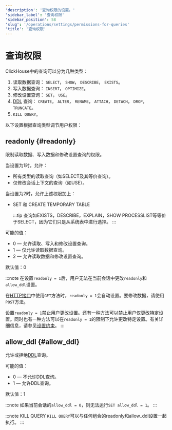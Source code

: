 ```yaml
---
'description': '查询权限的设置。'
'sidebar_label': '查询权限'
'sidebar_position': 58
'slug': '/operations/settings/permissions-for-queries'
'title': '查询权限'
---
```



# 查询权限

ClickHouse中的查询可以分为几种类型：

1.  读取数据查询： `SELECT`， `SHOW`， `DESCRIBE`， `EXISTS`。
2.  写入数据查询： `INSERT`， `OPTIMIZE`。
3.  修改设置查询： `SET`， `USE`。
4.  [DDL](https://en.wikipedia.org/wiki/Data_definition_language) 查询： `CREATE`， `ALTER`， `RENAME`， `ATTACH`， `DETACH`， `DROP`， `TRUNCATE`。
5.  `KILL QUERY`。

以下设置根据查询类型调节用户权限：

## readonly {#readonly}
限制读取数据、写入数据和修改设置查询的权限。

当设置为1时，允许：

- 所有类型的读取查询（如SELECT及其等价查询）。
- 仅修改会话上下文的查询（如USE）。

当设置为2时，允许上述权限加上：
- SET 和 CREATE TEMPORARY TABLE

  :::tip
  查询如EXISTS，DESCRIBE，EXPLAIN，SHOW PROCESSLIST等等价于SELECT，因为它们只是从系统表中进行选择。
  :::

可能的值：

- 0 — 允许读取、写入和修改设置查询。
- 1 — 仅允许读取数据查询。
- 2 — 允许读取数据和修改设置查询。

默认值：0

:::note
在设置`readonly = 1`后，用户无法在当前会话中更改`readonly`和`allow_ddl`设置。

在[HTTP接口](../../interfaces/http.md)中使用`GET`方法时，`readonly = 1`会自动设置。要修改数据，请使用`POST`方法。

设置`readonly = 1`禁止用户更改设置。还有一种方法可以禁止用户仅更改特定设置。同时也有一种方法可以在`readonly = 1`的限制下允许更改特定设置。有关详细信息，请参见[设置约束](../../operations/settings/constraints-on-settings.md)。
:::


## allow_ddl {#allow_ddl}

允许或拒绝[DDL](https://en.wikipedia.org/wiki/Data_definition_language)查询。

可能的值：

- 0 — 不允许DDL查询。
- 1 — 允许DDL查询。

默认值：1

:::note
如果当前会话的`allow_ddl = 0`，则无法运行`SET allow_ddl = 1`。
:::


:::note KILL QUERY
`KILL QUERY`可以与任何组合的readonly和allow_ddl设置一起执行。
:::
